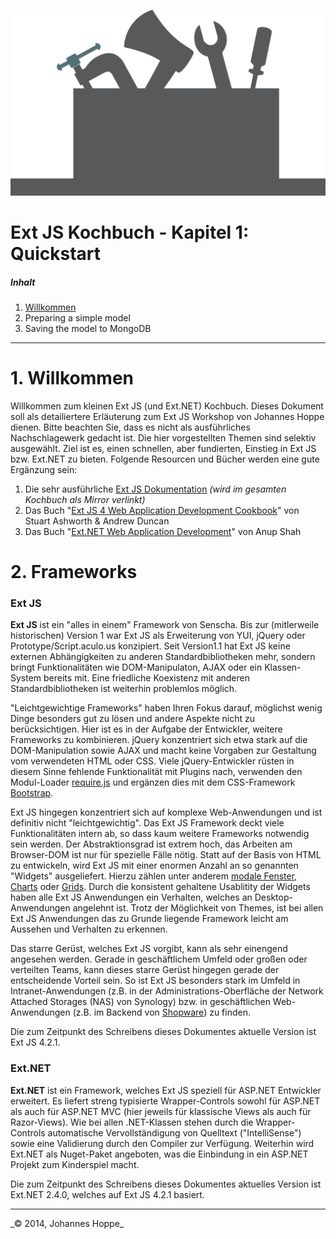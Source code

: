 ![Logo](images/logo.png)

# Ext JS Kochbuch - Kapitel 1: Quickstart

##### Inhalt  
1. [Willkommen](#willkommen)
2. Preparing a simple model
3. Saving the model to MongoDB

<hr>

<a name="willkommen"></a>
# 1. Willkommen

Willkommen zum kleinen Ext JS (und Ext.NET) Kochbuch.
Dieses Dokument soll als detailiertere Erläuterung zum Ext JS Workshop von Johannes Hoppe dienen. Bitte beachten Sie, dass es nicht als ausführliches Nachschlagewerk gedacht ist. Die hier vorgestellten Themen sind selektiv ausgewählt. Ziel ist es, einen schnellen, aber fundierten, Einstieg in Ext JS bzw. Ext.NET zu bieten. Folgende Resourcen und Bücher werden eine gute Ergänzung sein:

1. Die sehr ausführliche [Ext JS Dokumentation](../extjs/docs/index.html) *(wird im gesamten Kochbuch als Mirror verlinkt)*
2. Das Buch "[Ext JS 4 Web Application Development Cookbook](http://www.packtpub.com/sencha-ext-js-4-web-application-development-cookbook/book)" von Stuart Ashworth & Andrew Duncan
3. Das Buch "[Ext.NET Web Application Development](http://www.packtpub.com/extnet-web-application-development/book)" von Anup Shah

 
# 2. Frameworks

### Ext JS

**Ext JS** ist ein "alles in einem" Framework von Senscha. Bis zur (mitlerweile historischen) Version 1 war Ext JS als Erweiterung von YUI, jQuery oder Prototype/Script.aculo.us konzipiert. Seit Version1.1 hat Ext JS keine externen Abhängigkeiten zu anderen Standardbibliotheken mehr, sondern bringt Funktionalitäten wie DOM-Manipulaton, AJAX oder ein Klassen-System bereits mit. Eine friedliche Koexistenz mit anderen Standardbibliotheken ist weiterhin problemlos möglich.

"Leichtgewichtige Frameworks" haben Ihren Fokus darauf, möglichst wenig Dinge besonders gut zu lösen und andere Aspekte nicht zu berücksichtigen. Hier ist es in der Aufgabe der Entwickler, weitere Frameworks zu kombinieren. jQuery konzentriert sich etwa stark auf die DOM-Manipulation sowie AJAX und macht keine Vorgaben zur Gestaltung vom verwendeten HTML oder CSS. Viele jQuery-Entwickler rüsten in diesem Sinne fehlende Funktionalität mit Plugins nach, verwenden den Modul-Loader [require.js](http://requirejs.org/) und ergänzen dies mit dem CSS-Framework [Bootstrap](http://getbootstrap.com/). 

Ext JS hingegen konzentriert sich auf komplexe Web-Anwendungen und ist definitiv nicht "leichtgewichtig". Das Ext JS Framework deckt viele Funktionalitäten intern ab, so dass kaum weitere Frameworks notwendig sein werden. Der Abstraktionsgrad ist extrem hoch, das Arbeiten am Browser-DOM ist nur für spezielle Fälle nötig. Statt auf der Basis von HTML zu entwickeln, wird Ext JS mit einer enormen Anzahl an so genannten "Widgets" ausgeliefert. Hierzu zählen unter anderem [modale Fenster](../extjs/docs/index.html#!/api/Ext.window.Window), [Charts](../extjs/docs/index.html#!/api/Ext.chart.Chart) oder [Grids](../extjs/docs/index.html#!/api/Ext.grid.Panel). Durch die konsistent gehaltene Usablitity der Widgets haben alle Ext JS Anwendungen ein Verhalten, welches an Desktop-Anwendungen angelehnt ist. Trotz der Möglichkeit von Themes, ist bei allen Ext JS Anwendungen das zu Grunde liegende Framework leicht am Aussehen und Verhalten zu erkennen.

Das starre Gerüst, welches Ext JS vorgibt, kann als sehr einengend angesehen werden. Gerade in geschäftlichem Umfeld oder großen oder verteilten Teams, kann dieses starre Gerüst hingegen gerade der entscheidende Vorteil sein. So ist Ext JS besonders stark im Umfeld in Intranet-Anwendungen (z.B. in der Administrations-Oberfläche der Network Attached Storages (NAS) von Synology) bzw. in geschäftlichen Web-Anwendungen (z.B. im Backend von [Shopware](http://www.shopware.de/)) zu finden. 

Die zum Zeitpunkt des Schreibens dieses Dokumentes aktuelle Version ist Ext JS 4.2.1. 

### Ext.NET

**Ext.NET** ist ein Framework, welches Ext JS speziell für ASP.NET Entwickler erweitert. Es liefert streng typisierte Wrapper-Controls sowohl für ASP.NET als auch für ASP.NET MVC (hier jeweils für klassische Views als auch für Razor-Views). Wie bei allen .NET-Klassen stehen durch die Wrapper-Controls automatische Vervollständigung von Quelltext ("IntelliSense") sowie eine Validierung durch den Compiler zur Verfügung. Weiterhin wird Ext.NET als Nuget-Paket angeboten, was die Einbindung in ein ASP.NET Projekt zum Kinderspiel macht.

Die zum Zeitpunkt des Schreibens dieses Dokumentes aktuelles Version ist Ext.NET 2.4.0, welches auf Ext JS 4.2.1 basiert.


 

<hr>
_&copy; 2014, Johannes Hoppe_